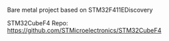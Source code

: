 Bare metal project based on STM32F411EDiscovery

STM32CubeF4 Repo: https://github.com/STMicroelectronics/STM32CubeF4